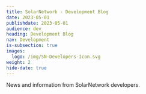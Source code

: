 ```yaml
---
title: SolarNetwork - Development Blog
date: 2023-05-01
publishdate: 2023-05-01
audience: dev
heading: Development Blog
nav: Development
is-subsection: true
images:
  logo: /img/SN-Developers-Icon.svg
weight: 2
hide-date: true
---
```

News and information from SolarNetwork developers.
